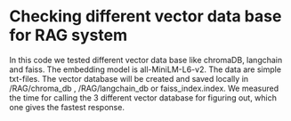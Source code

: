 # Checking different vector data base for RAG system

In this code we tested different vector data base like chromaDB,
langchain and faiss. The embedding model is all-MiniLM-L6-v2. The data are simple
txt-files. The vector database will be created and saved locally in /RAG/chroma_db ,
 /RAG/langchain_db or faiss_index.index. We measured the time for calling the
3 different vector database for figuring out, which one gives the fastest response.
